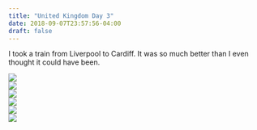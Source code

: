 ```yaml
---
title: "United Kingdom Day 3"
date: 2018-09-07T23:57:56-04:00
draft: false
---
```

<link href="/styles/common.css" rel="stylesheet">

<div class="content-shadow-container center-title-container">
    <p>I took a train from Liverpool to Cardiff. It was so much better than I even thought it could have been.</p>
</div>

<div class="content-shadow-container">
    <a href="https://imagizer.imageshack.com/v2/640x480q90/921/yROi01.jpg" target="_blank">
        <img src="https://imagizer.imageshack.com/v2/640x480q90/921/yROi01.jpg"/>
    </a>
</div>

<div class="content-shadow-container">
    <a href="https://imagizer.imageshack.com/v2/640x480q90/922/a0UPNd.jpg" target="_blank">
        <img src="https://imagizer.imageshack.com/v2/640x480q90/922/a0UPNd.jpg"/>
    </a>
</div>

<div class="content-shadow-container">
    <a href="https://imagizer.imageshack.com/v2/640x480q90/924/WSe4TO.jpg" target="_blank">
        <img src="https://imagizer.imageshack.com/v2/640x480q90/924/WSe4TO.jpg"/>
    </a>
</div>

<div class="content-shadow-container">
    <a href="https://imagizer.imageshack.com/v2/640x480q90/922/MpKPcF.jpg" target="_blank">
        <img src="https://imagizer.imageshack.com/v2/640x480q90/922/MpKPcF.jpg"/>
    </a>
</div>

<div class="content-shadow-container">
    <a href="https://imagizer.imageshack.com/v2/640x480q90/924/7JA2Uu.jpg" target="_blank">
        <img src="https://imagizer.imageshack.com/v2/640x480q90/924/7JA2Uu.jpg"/>
    </a>
</div>

<div class="content-long-shadow-container">
    <a href="https://imagizer.imageshack.com/v2/640x480q90/922/SkExBV.jpg" target="_blank">
        <img src="https://imagizer.imageshack.com/v2/640x480q90/922/SkExBV.jpg"/>
    </a>
</div>
